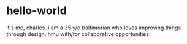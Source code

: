 # hello-world
it's me, charles.
i am a 35 y/o baltimorian who loves improving things through design.
hmu with/for collaborative opportunities
